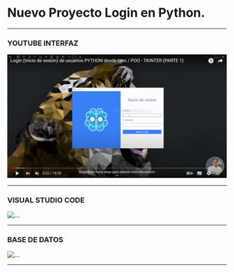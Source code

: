 
<h1>Nuevo Proyecto Login en Python.</h1>
<hr></hr>
<h3>YOUTUBE INTERFAZ</h3>
<img src="/images/Captura.PNG" alt="...">
<hr></hr>
<h3>VISUAL STUDIO CODE</h3>
<img src="/Agenda digital/img/CapturaVisual.PNG" alt="...">
<hr></hr>
<h3>BASE DE DATOS</h3>
<img src="/Agenda digital/img/CapturaBasedeDatos.PNG" alt="...">
<hr></hr>